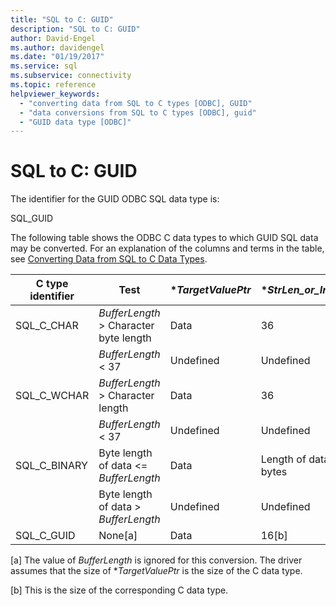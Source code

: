 ```yaml
---
title: "SQL to C: GUID"
description: "SQL to C: GUID"
author: David-Engel
ms.author: davidengel
ms.date: "01/19/2017"
ms.service: sql
ms.subservice: connectivity
ms.topic: reference
helpviewer_keywords:
  - "converting data from SQL to C types [ODBC], GUID"
  - "data conversions from SQL to C types [ODBC], guid"
  - "GUID data type [ODBC]"
---
```

# SQL to C: GUID
The identifier for the GUID ODBC SQL data type is:  
  
 SQL_GUID  
  
 The following table shows the ODBC C data types to which GUID SQL data may be converted. For an explanation of the columns and terms in the table, see [Converting Data from SQL to C Data Types](../../../odbc/reference/appendixes/converting-data-from-sql-to-c-data-types.md).  
  
|C type identifier|Test|**TargetValuePtr*|**StrLen_or_IndPtr*|SQLSTATE|  
|-----------------------|----------|------------------------|----------------------------|--------------|  
|SQL_C_CHAR|*BufferLength* > Character byte length|Data|36|n/a|  
||*BufferLength* < 37|Undefined|Undefined|22003|  
|SQL_C_WCHAR|*BufferLength* > Character length|Data|36|n/a|  
||*BufferLength* < 37|Undefined|Undefined|22003|  
|SQL_C_BINARY|Byte length of data \<= *BufferLength*|Data|Length of data in bytes|n/a|  
||Byte length of data > *BufferLength*|Undefined|Undefined|22003|  
|SQL_C_GUID|None[a]|Data|16[b]|n/a|  
  
 [a]   The value of *BufferLength* is ignored for this conversion. The driver assumes that the size of **TargetValuePtr* is the size of the C data type.  
  
 [b]   This is the size of the corresponding C data type.
